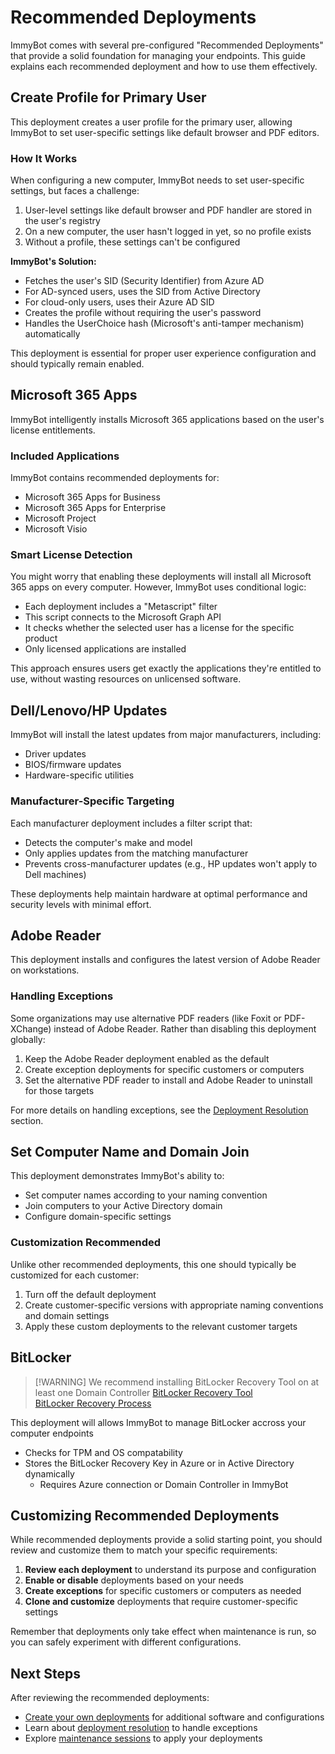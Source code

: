 # Recommended Deployments

ImmyBot comes with several pre-configured "Recommended Deployments" that provide a solid foundation for managing your endpoints. This guide explains each recommended deployment and how to use them effectively.

## Create Profile for Primary User

This deployment creates a user profile for the primary user, allowing ImmyBot to set user-specific settings like default browser and PDF editors.

### How It Works

When configuring a new computer, ImmyBot needs to set user-specific settings, but faces a challenge:

1. User-level settings like default browser and PDF handler are stored in the user's registry
2. On a new computer, the user hasn't logged in yet, so no profile exists
3. Without a profile, these settings can't be configured

**ImmyBot's Solution:**
- Fetches the user's SID (Security Identifier) from Azure AD
- For AD-synced users, uses the SID from Active Directory
- For cloud-only users, uses their Azure AD SID
- Creates the profile without requiring the user's password
- Handles the UserChoice hash (Microsoft's anti-tamper mechanism) automatically

This deployment is essential for proper user experience configuration and should typically remain enabled.

## Microsoft 365 Apps

ImmyBot intelligently installs Microsoft 365 applications based on the user's license entitlements.

### Included Applications

ImmyBot contains recommended deployments for:
* Microsoft 365 Apps for Business
* Microsoft 365 Apps for Enterprise
* Microsoft Project
* Microsoft Visio

### Smart License Detection

You might worry that enabling these deployments will install all Microsoft 365 apps on every computer. However, ImmyBot uses conditional logic:

- Each deployment includes a "Metascript" filter
- This script connects to the Microsoft Graph API
- It checks whether the selected user has a license for the specific product
- Only licensed applications are installed

This approach ensures users get exactly the applications they're entitled to use, without wasting resources on unlicensed software.

## Dell/Lenovo/HP Updates

ImmyBot will install the latest updates from major manufacturers, including:
- Driver updates
- BIOS/firmware updates
- Hardware-specific utilities

### Manufacturer-Specific Targeting

Each manufacturer deployment includes a filter script that:
- Detects the computer's make and model
- Only applies updates from the matching manufacturer
- Prevents cross-manufacturer updates (e.g., HP updates won't apply to Dell machines)

These deployments help maintain hardware at optimal performance and security levels with minimal effort.

## Adobe Reader

This deployment installs and configures the latest version of Adobe Reader on workstations.

### Handling Exceptions

Some organizations may use alternative PDF readers (like Foxit or PDF-XChange) instead of Adobe Reader. Rather than disabling this deployment globally:

1. Keep the Adobe Reader deployment enabled as the default
2. Create exception deployments for specific customers or computers
3. Set the alternative PDF reader to install and Adobe Reader to uninstall for those targets

For more details on handling exceptions, see the [Deployment Resolution](/Documentation/Reference/terminology.md#deployment-resolution) section.

## Set Computer Name and Domain Join

This deployment demonstrates ImmyBot's ability to:
- Set computer names according to your naming convention
- Join computers to your Active Directory domain
- Configure domain-specific settings

### Customization Recommended

Unlike other recommended deployments, this one should typically be customized for each customer:

1. Turn off the default deployment
2. Create customer-specific versions with appropriate naming conventions and domain settings
3. Apply these custom deployments to the relevant customer targets

## BitLocker

> [!WARNING] We recommend installing BitLocker Recovery Tool on at least one Domain Controller
> [BitLocker Recovery Tool](https://learn.microsoft.com/en-us/windows/security/operating-system-security/data-protection/bitlocker/recovery-process#helpdesk-recovery-in-active-directory-domain-services)
> <br> [BitLocker Recovery Process](https://learn.microsoft.com/en-us/windows/security/operating-system-security/data-protection/bitlocker/recovery-process)

This deployment will allows ImmyBot to manage BitLocker accross your computer endpoints
- Checks for TPM and OS compatability
- Stores the BitLocker Recovery Key in Azure or in Active Directory dynamically
  - Requires Azure connection or Domain Controller in ImmyBot


## Customizing Recommended Deployments

While recommended deployments provide a solid starting point, you should review and customize them to match your specific requirements:

1. **Review each deployment** to understand its purpose and configuration
2. **Enable or disable** deployments based on your needs
3. **Create exceptions** for specific customers or computers as needed
4. **Clone and customize** deployments that require customer-specific settings

Remember that deployments only take effect when maintenance is run, so you can safely experiment with different configurations.

## Next Steps

After reviewing the recommended deployments:

- [Create your own deployments](/Documentation/HowToGuides/creating-managing-deployments.md) for additional software and configurations
- Learn about [deployment resolution](/Documentation/Reference/terminology.md#deployment-resolution) to handle exceptions
- Explore [maintenance sessions](/Documentation/Reference/terminology.md#maintenance-session) to apply your deployments

